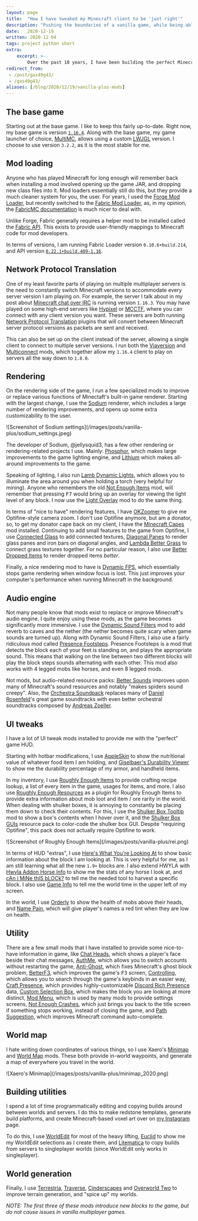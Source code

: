 ```yaml
---
layout: page
title:  "How I have tweaked my Minecraft client to be 'just right'"
description: "Pushing the boundaries of a vanilla game, while being able to play on un-modified servers"
date:   2020-12-19
written: 2020-12-04
tags: project python short
extra:
    excerpt: >-
        Over the past 10 years, I have been building the perfect Minecraft experience for myself. This post shares the collection of mods I run, and why I use them.
redirect_from: 
 - /post/gas49g43/
 - /gas49g43/
aliases: [/blog/2020/12/19/vanilla-plus-mods]
---
```



## The base game

Starting out at the base game. I like to keep this fairly up-to-date. Right now, my base game is version [`1.16.4`](https://minecraft.gamepedia.com/Java_Edition_1.16.4). Along with the base game, my game launcher of choice, [MultiMC](https://multimc.org/), allows using a custom [LWJGL](https://www.lwjgl.org/) version. I choose to use version `3.2.2`, as it is the most stable for me.

## Mod loading

Anyone who has played Minecraft for long enough will remember back when installing a mod involved opening up the game JAR, and dropping new class files into it. Mod loaders essentially still do this, but they provide a much cleaner system for you, the user. For years, I used the [Forge Mod Loader](http://files.minecraftforge.net/), but recently switched to the [Fabric Mod Loader](https://fabricmc.net/), as, in my opinion, the [FabricMC documentation](https://fabricmc.net/wiki/doku.php) is much nicer to deal with.

Unlike Forge, Fabric generally requires a helper mod to be installed called the [Fabric API](https://www.curseforge.com/minecraft/mc-mods/fabric-api). This exists to provide user-friendly mappings to Minecraft code for mod developers.

In terms of versions, I am running Fabric Loader version `0.10.6+build.214`, and API version [`0.22.1+build.409-1.16`](https://github.com/FabricMC/fabric/releases/tag/0.22.1%2Bbuild.409-1.16).

## Network Protocol Translation

One of my least favorite parts of playing on multiple multiplayer servers is the need to constantly switch Minecraft versions to accommodate every server version I am playing on. For example, the server I talk about in my post about [Minecraft chat over IRC](/blog/2020/11/21/minecraft-irc) is running version `1.16.3`. You may have played on some high-end servers like [Hypixel](https://hypixel.net/) or [MCCTF](https://www.brawl.com/front/), where you can connect with any client version you want. These servers are both running [Network Protocol Translation](https://en.wikipedia.org/wiki/Protocol_converter) plugins that will convert between Minecraft server protocol versions as packets are sent and received.

This can also be set up on the client instead of the server, allowing a single client to connect to multiple server versions. I run both the [Viaversion](https://github.com/ViaVersion/ViaVersion) and [Multiconnect](https://github.com/Earthcomputer/multiconnect) mods, which together allow my `1.16.4` client to play on servers all the way down to `1.8.0`.

## Rendering

On the rendering side of the game, I run a few specialized mods to improve or replace various functions of Minectaft's built-in game renderer. Starting with the largest change, I use the [Sodium](https://github.com/jellysquid3/sodium-fabric) renderer, which includes a large number of rendering improvements, and opens up some extra customizability to the user.

<div class="center" markdown="1">
![Screenshot of Sodium settings](/images/posts/vanilla-plus/sodium_settings.jpeg)
</div>

The developer of Sodium, @jellysquid3, has a few other rendering or rendering-related projects I use. Mainly: [Phosphor](https://github.com/jellysquid3/phosphor-fabric), which makes large improvements to the game lighting engine, and [Lithium](https://github.com/jellysquid3/lithium-fabric) which makes all-around improvements to the game.

Speaking of lighting, I also run [Lamb Dynamic Lights](https://github.com/LambdAurora/LambDynamicLights), which allows you to illuminate the area around you when holding a torch (very helpful for mining). Anyone who remembers the old [Not Enough Items](https://tekkitclassic.fandom.com/wiki/Not_Enough_Items) mod, will remember that pressing <kbd>F7</kbd> would bring up an overlay for viewing the light level of any block. I now use the [Light Overlay](https://www.curseforge.com/minecraft/mc-mods/light-overlay) mod to do the same thing.

In terms of "nice to have" rendering features, I have [OKZoomer](https://github.com/joaoh1/OkZoomer) to give me Optifine-style camera zoom. I don't use Optifine anymore, but am a donator, so, to get my donator cape back on my client, I have the [Minecraft Capes](https://www.curseforge.com/minecraft/mc-mods/minecraftcapes-mod) mod installed. Continuing to add small features to the game from Optifine, I use [Connected Glass](https://www.curseforge.com/minecraft/mc-mods/connected-glass) to add connected textures, [Diagonal Panes](https://www.curseforge.com/minecraft/mc-mods/diagonal-panes) to render glass panes and iron bars on diagonal angles, and [Lambda Better Grass](https://www.curseforge.com/minecraft/mc-mods/lambdabettergrass) to connect grass textures together. For no particular reason, I also use [Better Dropped Items](https://www.curseforge.com/minecraft/mc-mods/better-dropped-items) to render dropped items *better*.

Finally, a nice rendering mod to have is [Dynamic FPS](https://github.com/juliand665/Dynamic-FPS), which essentially stops game rendering when window focus is lost. This just improves your computer's performance when running Minecraft in the background.

## Audio engine

Not many people know that mods exist to replace or improve Minecraft's audio engine. I quite enjoy using these mods, as the game becomes significantly more immersive. I use the [Dynamic Sound Filters](https://www.curseforge.com/minecraft/mc-mods/dynamic-sound-filters) mod to add reverb to caves and the nether (the nether becomes quite scary when game sounds are turned up). Along with Dynamic Sound Filters, I also use a fairly ridiculous mod called [Presence Footsteps](https://www.curseforge.com/minecraft/mc-mods/presence-footsteps). Presence Footsteps is a mod that detects the block each of your feet is standing on, and plays the appropriate sound. This means that walking on the line between two different blocks will play the block steps sounds alternating with each other. This mod also works with 4 legged mobs like horses, and even 8 legged mods.

Not mods, but audio-related resource packs: [Better Sounds](https://www.curseforge.com/minecraft/texture-packs/bettersounds) improves upon many of Minecraft's sound resources and notably "makes spiders sound creepy". Also, the [Orchestra Soundpack](https://www.curseforge.com/minecraft/texture-packs/orchestra-soundpack) replaces many of [Daniel Rosenfeld](https://en.wikipedia.org/wiki/C418)'s great game soundtracks with even better orchestral soundtracks composed by [Andreas Zoeller](https://www.youtube.com/user/andreaszoellermusic).

## UI tweaks

I have a lot of UI tweak mods installed to provide me with the "perfect" game HUD.

Starting with hotbar modifications, I use [AppleSkin](https://www.curseforge.com/minecraft/mc-mods/appleskin) to show the nutritional value of whatever food item I am holding, and [Giselbaer's Durability Viewer](https://www.curseforge.com/minecraft/mc-mods/giselbaers-durability-viewer) to show me the durability percentage of my armor, and handheld items.

In my inventory, I use [Roughly Enough Items](https://github.com/shedaniel/RoughlyEnoughItems) to provide crafting recipe lookup, a list of every item in the game, usages for items, and more. I also use [Roughly Enough Resources](https://www.curseforge.com/minecraft/mc-mods/roughly-enough-resources) as a plugin for Roughly Enough Items to provide extra information about mob loot and item / ore rarity in the world. When dealing with shulker boxes, it is annoying to constantly be placing them down to check their contents. For this, I use the [Shulker Box Tooltip](https://www.curseforge.com/minecraft/mc-mods/shulkerboxtooltip) mod to show a box's contents when I hover over it, and the [Shulker Box GUIs](https://www.curseforge.com/minecraft/texture-packs/shulker-box-guis) resource pack to color-code the shulker box GUI. Despite "requiring Optifine", this pack does not actually require Optifine to work.


<div class="center" markdown="1">
![Screenshot of Roughly Enough Items](/images/posts/vanilla-plus/rei.png)
</div>

In terms of HUD "extras", I use [Here's What You're Looking At](https://www.curseforge.com/minecraft/mc-mods/hwyla) to show basic information about the block I am looking at. This is very helpful for me, as I am still learning what all the new `1.9+` blocks are. I also extend HWYLA with [Hwyla Addon Horse Info](https://www.curseforge.com/minecraft/mc-mods/hwyla-addon-horse-info) to show me the stats of any horse I look at, and [cAn i MiNe thIS bLOCk?](https://www.curseforge.com/minecraft/mc-mods/can-i-mine-this-block) to tell me the needed tool to harvest a specific block. I also use [Game Info](https://www.curseforge.com/minecraft/mc-mods/gameinfo) to tell me the world time in the upper left of my screen.

In the world, I use [Orderly](https://www.curseforge.com/minecraft/mc-mods/orderly/) to show the health of mobs above their heads, and [Name Pain](https://www.curseforge.com/minecraft/mc-mods/name-pain), which will give player's names a red tint when they are low on health.

## Utility

There are a few small mods that I have installed to provide some nice-to-have information in game, like [Chat Heads](https://www.curseforge.com/minecraft/mc-mods/chat-heads), which shows a player's face beside their chat messages, [AuthMe](https://www.curseforge.com/minecraft/mc-mods/auth-me), which allows you to switch accounts without restarting the game, [Anti-Ghost](https://www.curseforge.com/minecraft/mc-mods/antighost), which fixes Minecraft's ghost block problem, [BetterF3](https://www.curseforge.com/minecraft/mc-mods/betterf3), which improves the game's <kbd>F3</kbd> screen, [Controlling](https://www.curseforge.com/minecraft/mc-mods/controlling-for-fabric), which allows you to search through the game's keybinds in an easier way, [Craft Presence](https://www.curseforge.com/minecraft/mc-mods/craftpresence), which provides highly-customizable [Discord Rich Presence](https://discord.com/rich-presence) data, [Custom Selection Box](https://www.curseforge.com/minecraft/mc-mods/custom-selection-box-port), which makes the block you are looking at more distinct, [Mod Menu](https://www.curseforge.com/minecraft/mc-mods/modmenu), which is used by many mods to provide settings screens, [Not Enough Crashes](https://www.curseforge.com/minecraft/mc-mods/not-enough-crashes), which just brings you back to the title screen if something stops working, instead of closing the game, and [Path Suggestion](https://www.curseforge.com/minecraft/mc-mods/pathsuggestion), which improves Minecraft command auto-complete.

## World map

I hate writing down coordinates of various things, so I use Xaero's [Minimap](https://www.curseforge.com/minecraft/mc-mods/xaeros-minimap) and [World Map](https://www.curseforge.com/minecraft/mc-mods/xaeros-world-map) mods. These both provide in-world waypoints, and generate a map of everywhere you travel in the world.

<div class="center" markdown="1">
![Xaero's Minimap](/images/posts/vanilla-plus/minimap_2020.png)
</div>

## Building utilities

I spend a lot of time programmatically editing and copying builds around between worlds and servers. I do this to make redstone templates, generate build platforms, and create Minecraft-based voxel art over on [my Instagram](https://www.instagram.com/evanpratten/) page.

To do this, I use [WorldEdit](https://www.curseforge.com/minecraft/mc-mods/worldedit) for most of the heavy lifting, [Euclid](https://www.curseforge.com/minecraft/mc-mods/euclid) to show me my WorldEdit selections as I create them, and [Litematica](https://www.curseforge.com/minecraft/mc-mods/litematica/) to copy builds from servers to singleplayer worlds (since WorldEdit only works in singleplayer).

## World generation

Finally, I use [Terrestria](https://www.curseforge.com/minecraft/mc-mods/terrestria), [Traverse](https://www.curseforge.com/minecraft/mc-mods/traverse), [Cinderscapes](https://www.curseforge.com/minecraft/mc-mods/cinderscapes) and [Overworld Two](https://www.curseforge.com/minecraft/mc-mods/overworld-two/) to improve terrain generation, and "spice up" my worlds. 

*NOTE: The first three of these mods introduce new blocks to the game, but do not cause issues in vanilla multiplayer games.*
